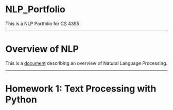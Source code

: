 # NLP_Portfolio
This is a NLP Portfolio for CS 4395

---
# Overview of NLP
This is a [document](https://github.com/vickynguyen3/NLP_Portfolio/blob/main/OverviewOfNLP.pdf) describing an overview of Natural Language Processing.

---
# Homework 1: Text Processing with Python
